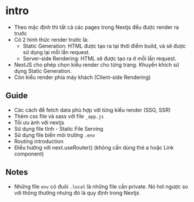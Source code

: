 # intro
- Theo mặc định thì tất cả các pages trong Nextjs đều được render ra trước
- Có 2 hình thức render trước là:
    - Static Generation: HTML được tạo ra tại thời điểm build, và sẽ được sử dụng lại mỗi lần request.
    - Server-side Rendering: HTML sẽ được tạo ra ở mỗi lần request.
- NextJS cho phép chọn kiểu render cho từng trang. Khuyến khích sử dụng Static Generation.
- Còn kiểu render phía máy khách (Client-side Rendering)

## Guide
- Các cách để fetch data phù hợp với từng kiểu render (SSG, SSR)
- Thêm css file và sass với file `_app.js`
- Tối ưu ảnh với nextjs
- Sử dụng file tĩnh - Static File Serving
- Sử dụng file biến môi trường `.env`
- Routing introduction
- Điều hướng với next.useRouter() (không cần dùng thẻ a hoặc Link component)

## Notes

- Những file `env` có đuôi `.local` là những file cần private. Nó hơi ngược so với thông thường 
nhưng đó là quy định trong Nextjs
